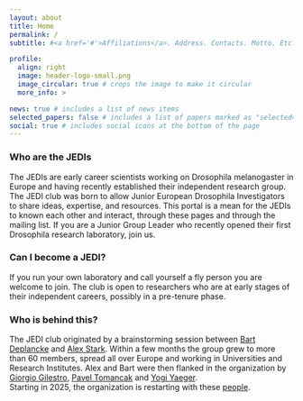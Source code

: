 ```yaml
---
layout: about
title: Home
permalink: /
subtitle: #<a href='#'>Affiliations</a>. Address. Contacts. Motto. Etc.

profile:
  align: right
  image: header-logo-small.png
  image_circular: true # crops the image to make it circular
  more_info: >

news: true # includes a list of news items
selected_papers: false # includes a list of papers marked as "selected={true}"
social: true # includes social icons at the bottom of the page
---
```


<p></p>
<h3> Who are the JEDIs</h3>
The JEDIs are early career scientists working on Drosophila melanogaster in Europe and having recently established their independent research group. 
<br>
The JEDI club was born to allow Junior European Drosophila Investigators to share ideas, expertise, and resources. This portal is a mean for the JEDIs to known each other and interact, through these pages and through the mailing list.
If you are a Junior Group Leader who recently opened their first Drosophila research laboratory, join us.
<p></p>
<h3> Can I become a JEDI?</h3>
If you run your own laboratory and call yourself a fly person you are welcome to join. The club is open to researchers who are at early stages of their independent careers, possibly in a pre-tenure phase. 

<h3> Who is behind this?</h3>
The JEDI club originated by a brainstorming session between <a href="https://www.epfl.ch/labs/deplanckelab/" target="_blank">Bart Deplancke</a> and <a href ="https://starklab.org/" target="_blanck">Alex Stark</a>. Within a few months the group grew to more than 60 members, spread all over Europe and working in Universities and Research Institutes. Alex and Bart were then flanked in the organization by <a href = "https://profiles.imperial.ac.uk/g.gilestro" target="_blank">Giorgio Gilestro</a>, <a href = "https://www.mpi-cbg.de/research/researchgroups/currentgroups/pavel-tomancak/group-leader" target="_blank">Pavel Tomancak</a> and <a href="https://www.linkedin.com/in/yogi-jaeger/" target="_blank">Yogi Yaeger</a>.
<br>
Starting in 2025, the organization is restarting with these <a href ="https://flies-jedi.github.io/people/">people</a>.


